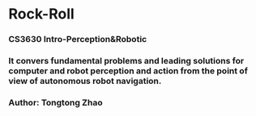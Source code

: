# Rock-Roll
### CS3630 Intro-Perception&Robotic 
### It convers fundamental problems and leading solutions for computer and robot perception and action from the point of view of autonomous robot navigation.
###
### Author: Tongtong Zhao
	  

